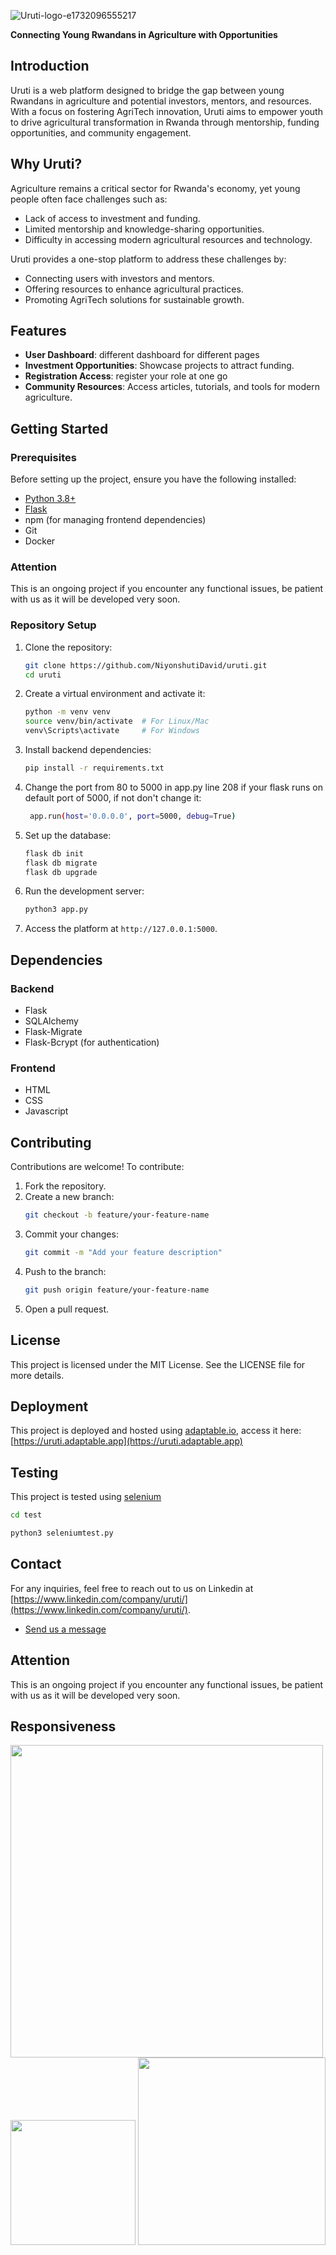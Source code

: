 ![Uruti-logo-e1732096555217](https://github.com/user-attachments/assets/18f917ec-4fe7-46e7-9942-51426c50c06a) 

**Connecting Young Rwandans in Agriculture with Opportunities**  

## Introduction  

Uruti is a web platform designed to bridge the gap between young Rwandans in agriculture and potential investors, mentors, and resources. With a focus on fostering AgriTech innovation, Uruti aims to empower youth to drive agricultural transformation in Rwanda through mentorship, funding opportunities, and community engagement.  

## Why Uruti?  

Agriculture remains a critical sector for Rwanda's economy, yet young people often face challenges such as:  
- Lack of access to investment and funding.  
- Limited mentorship and knowledge-sharing opportunities.  
- Difficulty in accessing modern agricultural resources and technology.  

Uruti provides a one-stop platform to address these challenges by:  
- Connecting users with investors and mentors.  
- Offering resources to enhance agricultural practices.  
- Promoting AgriTech solutions for sustainable growth.  

## Features  
- **User Dashboard**: different dashboard for different pages 
- **Investment Opportunities**: Showcase projects to attract funding.  
- **Registration Access**: register your role at one go 
- **Community Resources**: Access articles, tutorials, and tools for modern agriculture.  

## Getting Started  

### Prerequisites  
Before setting up the project, ensure you have the following installed:  
- [Python 3.8+](https://www.python.org/downloads/)  
- [Flask](https://flask.palletsprojects.com/)  
- npm (for managing frontend dependencies)  
- Git
- Docker

### Attention  
This is an ongoing project if you encounter any functional issues, be patient with us as it will be developed very soon.

### Repository Setup  
1. Clone the repository:  
   ```bash  
   git clone https://github.com/NiyonshutiDavid/uruti.git  
   cd uruti  
   ```  

2. Create a virtual environment and activate it:  
   ```bash  
   python -m venv venv  
   source venv/bin/activate  # For Linux/Mac  
   venv\Scripts\activate     # For Windows  
   ```  

3. Install backend dependencies:  
   ```bash  
   pip install -r requirements.txt  
   ```  

4. Change the port from 80 to 5000 in app.py line 208  if your flask runs on default port of 5000, if not don't change it:  
   ```bash  
    app.run(host='0.0.0.0', port=5000, debug=True)
   ```  

5. Set up the database:  
   ```bash  
   flask db init  
   flask db migrate  
   flask db upgrade  
   ```  

6. Run the development server:  
   ```bash  
   python3 app.py  
   ```  

7. Access the platform at `http://127.0.0.1:5000`.  

## Dependencies  

### Backend  
- Flask  
- SQLAlchemy  
- Flask-Migrate  
- Flask-Bcrypt (for authentication)  

### Frontend  
- HTML  
- CSS
- Javascript

## Contributing  
Contributions are welcome! To contribute:  
1. Fork the repository.  
2. Create a new branch:  
   ```bash  
   git checkout -b feature/your-feature-name  
   ```  
3. Commit your changes:  
   ```bash  
   git commit -m "Add your feature description"  
   ```  
4. Push to the branch:  
   ```bash  
   git push origin feature/your-feature-name  
   ```  
5. Open a pull request.  

## License  
This project is licensed under the MIT License. See the LICENSE file for more details.  

## Deployment  
This project is deployed and hosted using [adaptable.io](https://adaptable.io), access it here:[https://uruti.adaptable.app](https://uruti.adaptable.app)

## Testing   
This project is tested using [selenium](https://www.selenium.dev/)
```bash
cd test
```
```bash
python3 seleniumtest.py
```

## Contact  
For any inquiries, feel free to reach out to us on Linkedin at [https://www.linkedin.com/company/uruti/](https://www.linkedin.com/company/uruti/).  
- [Send us a message](mailto:uruti.rw@gmail.com)

## Attention  
This is an ongoing project if you encounter any functional issues, be patient with us as it will be developed very soon.

## Responsiveness
<img src="https://github.com/user-attachments/assets/59f6ea63-6409-470a-ad64-673ae18bb2ab" width="500" />
<img src="https://github.com/user-attachments/assets/47dba72c-a7ec-49a6-af09-8e7796089163" width="200" />
<img src="https://github.com/user-attachments/assets/e63b6138-a329-42e2-9c43-1c6f4f46b886" width="300" />


